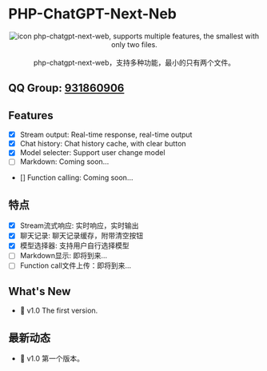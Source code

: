 # PHP-ChatGPT-Next-Neb
<div align="center">
<img src="./nextweb.jpg" alt="icon"/>
php-chatgpt-next-web, supports multiple features, the smallest with only two files.<br><br>
php-chatgpt-next-web，支持多种功能，最小的只有两个文件。</div>

## QQ Group: [931860906](https://qm.qq.com/q/JUExdF2FuS)

## Features
- [x] Stream output: Real-time response, real-time output
- [x] Chat history: Chat history cache, with clear button
- [x] Model selecter: Support user change model
- [ ] Markdown: Coming soon…
- [] Function calling: Coming soon…

## 特点
- [x] Stream流式响应: 实时响应，实时输出
- [x] 聊天记录: 聊天记录缓存，附带清空按钮
- [x] 模型选择器: 支持用户自行选择模型
- [ ] Markdown显示: 即将到来…
- [ ] Function call文件上传：即将到来…

## What's New

- 🚀 v1.0 The first version.

## 最新动态

- 🚀 v1.0 第一个版本。
